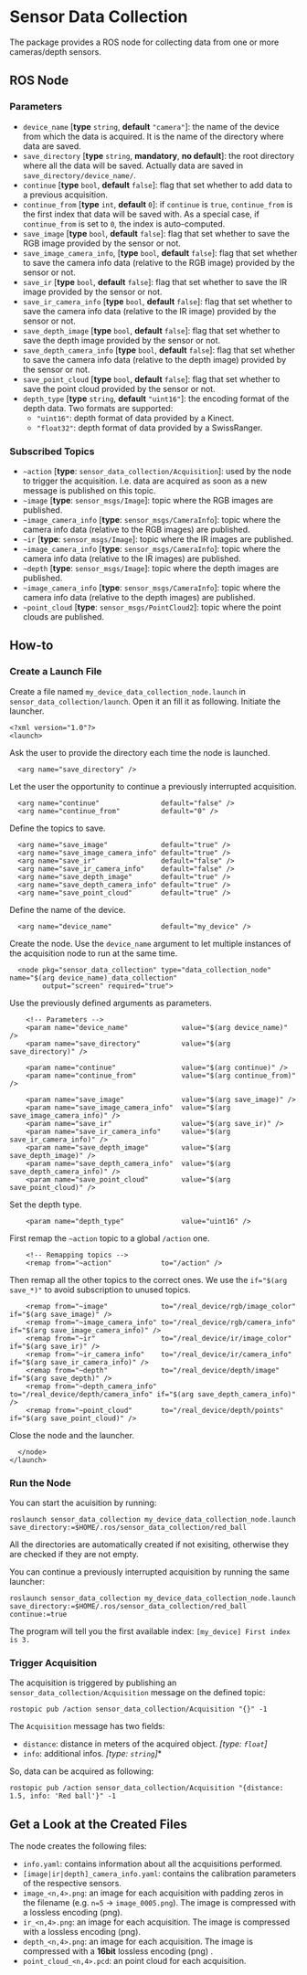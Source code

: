 # Sensor Data Collection
The package provides a ROS node for collecting data from one or more cameras/depth sensors.

## ROS Node

### Parameters

* `device_name` [**type** `string`, **default** `"camera"`]: the name of the device from which the data is acquired. It is the name of the directory where data are saved. 
* `save_directory` [**type** `string`, **mandatory**, **no default**]: the root directory where all the data will be saved. Actually data are saved in `save_directory/device_name/`.
* `continue` [**type** `bool`, **default** `false`]: flag that set whether to add data to a previous acquisition.
* `continue_from` [**type** `int`, **default** `0`]: if `continue` is `true`, `continue_from` is the first index that data will be saved with. As a special case, if `continue_from` is set to `0`, the index is auto-computed.
* `save_image` [**type** `bool`, **default** `false`]: flag that set whether to save the RGB image provided by the sensor or not.
* `save_image_camera_info`, [**type** `bool`, **default** `false`]: flag that set whether to save the camera info data (relative to the RGB image) provided by the sensor or not.
* `save_ir` [**type** `bool`, **default** `false`]: flag that set whether to save the IR image provided by the sensor or not.
* `save_ir_camera_info` [**type** `bool`, **default** `false`]: flag that set whether to save the camera info data (relative to the IR image) provided by the sensor or not.
* `save_depth_image` [**type** `bool`, **default** `false`]: flag that set whether to save the depth image provided by the sensor or not.
* `save_depth_camera_info` [**type** `bool`, **default** `false`]: flag that set whether to save the camera info data (relative to the depth image) provided by the sensor or not.
* `save_point_cloud` [**type** `bool`, **default** `false`]: flag that set whether to save the point cloud provided by the sensor or not.
* `depth_type` [**type** `string`, **default** `"uint16"`]: the encoding format of the depth data. Two formats are supported:
  * `"uint16"`: depth format of data provided by a Kinect.
  * `"float32"`: depth format of data provided by a SwissRanger.

### Subscribed Topics

* `~action` [**type**: `sensor_data_collection/Acquisition`]: used by the node to trigger the acquisition. I.e. data are acquired as soon as a new message is published on this topic.
* `~image` [**type**: `sensor_msgs/Image`]: topic where the RGB images are published.
* `~image_camera_info` [**type**: `sensor_msgs/CameraInfo`]: topic where the camera info data (relative to the RGB images) are published.
* `~ir` [**type**: `sensor_msgs/Image`]: topic where the IR images are published.
* `~image_camera_info` [**type**: `sensor_msgs/CameraInfo`]: topic where the camera info data (relative to the IR images) are published.
* `~depth` [**type**: `sensor_msgs/Image`]: topic where the depth images are published.
* `~image_camera_info` [**type**: `sensor_msgs/CameraInfo`]: topic where the camera info data (relative to the depth images) are published.
* `~point_cloud` [**type**: `sensor_msgs/PointCloud2`]: topic where the point clouds are published.

## How-to

### Create a Launch File

Create a file named `my_device_data_collection_node.launch` in `sensor_data_collection/launch`.
Open it an fill it as following.
Initiate the launcher.
```
<?xml version="1.0"?>
<launch>
```
Ask the user to provide the directory each time the node is launched.
```
  <arg name="save_directory" />
```
Let the user the opportunity to continue a previously interrupted acquisition.
```
  <arg name="continue"               default="false" />
  <arg name="continue_from"          default="0" />
```
Define the topics to save.
```
  <arg name="save_image"             default="true" />
  <arg name="save_image_camera_info" default="true" />
  <arg name="save_ir"                default="false" />
  <arg name="save_ir_camera_info"    default="false" />
  <arg name="save_depth_image"       default="true" />
  <arg name="save_depth_camera_info" default="true" />
  <arg name="save_point_cloud"       default="true" />
```
Define the name of the device.
```
  <arg name="device_name"            default="my_device" />
```

Create the node. Use the `device_name` argument to let multiple instances of the acquisition node to run at the same time.
```
  <node pkg="sensor_data_collection" type="data_collection_node" name="$(arg device_name)_data_collection"
        output="screen" required="true">
```
Use the previously defined arguments as parameters.
```
    <!-- Parameters -->
    <param name="device_name"             value="$(arg device_name)" />
    <param name="save_directory"          value="$(arg save_directory)" />
    
    <param name="continue"                value="$(arg continue)" />
    <param name="continue_from"           value="$(arg continue_from)" />
    
    <param name="save_image"              value="$(arg save_image)" />
    <param name="save_image_camera_info"  value="$(arg save_image_camera_info)" />
    <param name="save_ir"                 value="$(arg save_ir)" />
    <param name="save_ir_camera_info"     value="$(arg save_ir_camera_info)" />
    <param name="save_depth_image"        value="$(arg save_depth_image)" />
    <param name="save_depth_camera_info"  value="$(arg save_depth_camera_info)" />
    <param name="save_point_cloud"        value="$(arg save_point_cloud)" />
```
Set the depth type.
```
    <param name="depth_type"              value="uint16" />
```
First remap the `~action` topic to a global `/action` one.
```
    <!-- Remapping topics -->
    <remap from="~action"            to="/action" />
```
Then remap all the other topics to the correct ones. We use the `if="$(arg save_*)"` to avoid subscription to unused topics. 
```
    <remap from="~image"             to="/real_device/rgb/image_color"   if="$(arg save_image)" />
    <remap from="~image_camera_info" to="/real_device/rgb/camera_info"   if="$(arg save_image_camera_info)" />
    <remap from="~ir"                to="/real_device/ir/image_color"    if="$(arg save_ir)" />
    <remap from="~ir_camera_info"    to="/real_device/ir/camera_info"    if="$(arg save_ir_camera_info)" />
    <remap from="~depth"             to="/real_device/depth/image"       if="$(arg save_depth)" />
    <remap from="~depth_camera_info" to="/real_device/depth/camera_info" if="$(arg save_depth_camera_info)" />
    <remap from="~point_cloud"       to="/real_device/depth/points"      if="$(arg save_point_cloud)" />
```
Close the node and the launcher.
```
  </node>
</launch>
```

### Run the Node

You can start the acuisition by running:
```
roslaunch sensor_data_collection my_device_data_collection_node.launch save_directory:=$HOME/.ros/sensor_data_collection/red_ball
```
All the directories are automatically created if not exisiting, otherwise they are checked if they are not empty.

You can continue a previously interrupted acquisition by running the same launcher:
```
roslaunch sensor_data_collection my_device_data_collection_node.launch save_directory:=$HOME/.ros/sensor_data_collection/red_ball continue:=true
```
The program will tell you the first available index: `[my_device] First index is 3.`

### Trigger Acquisition

The acquisition is triggered by publishing an `sensor_data_collection/Acquisition` message on the defined topic:
```
rostopic pub /action sensor_data_collection/Acquisition "{}" -1
```
The `Acquisition` message has two fields:
* `distance`: distance in meters of the acquired object. *[type: `float`]*
* `info`: additional infos. *[type: `string`]** 

So, data can be acquired as following:
```
rostopic pub /action sensor_data_collection/Acquisition "{distance: 1.5, info: 'Red ball'}" -1
```

## Get a Look at the Created Files 

The node creates the following files:
* `info.yaml`: contains information about all the acquisitions performed.
* `[image|ir|depth]_camera_info.yaml`: contains the calibration parameters of the respective sensors.
* `image_<n,4>.png`: an image for each acquisition with padding zeros in the filename (e.g. `n=5` -> `image_0005.png`). The image is compressed with a lossless encoding (png).
* `ir_<n,4>.png`: an image for each acquisition. The image is compressed with a lossless encoding (png).
* `depth_<n,4>.png`: an image for each acquisition. The image is compressed with a **16bit** lossless encoding (png) .
* `point_cloud_<n,4>.pcd`: an point cloud for each acquisition.
